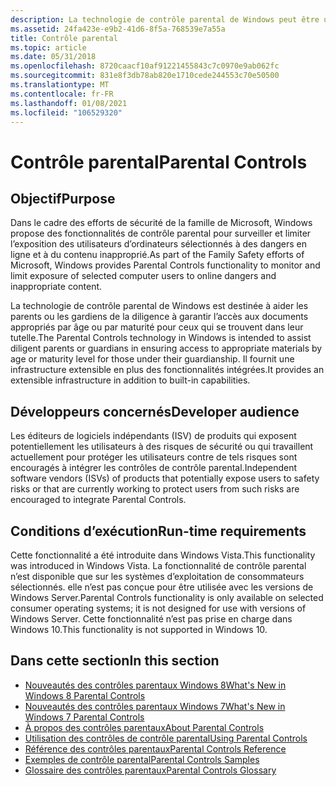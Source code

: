 ```yaml
---
description: La technologie de contrôle parental de Windows peut être utilisée pour créer des logiciels de blocage ou des logiciels de sécurité Internet enfants qui permettent de garantir la sécurité Internet pour les enfants et un Internet sécurisé pour les enfants.
ms.assetid: 24fa423e-e9b2-41d6-8f5a-768539e7a55a
title: Contrôle parental
ms.topic: article
ms.date: 05/31/2018
ms.openlocfilehash: 8720caacf10af91221455843c7c0970e9ab062fc
ms.sourcegitcommit: 831e8f3db78ab820e1710cede244553c70e50500
ms.translationtype: MT
ms.contentlocale: fr-FR
ms.lasthandoff: 01/08/2021
ms.locfileid: "106529320"
---
```

# <a name="parental-controls"></a><span data-ttu-id="d9a93-103">Contrôle parental</span><span class="sxs-lookup"><span data-stu-id="d9a93-103">Parental Controls</span></span>

## <a name="purpose"></a><span data-ttu-id="d9a93-104">Objectif</span><span class="sxs-lookup"><span data-stu-id="d9a93-104">Purpose</span></span>

<span data-ttu-id="d9a93-105">Dans le cadre des efforts de sécurité de la famille de Microsoft, Windows propose des fonctionnalités de contrôle parental pour surveiller et limiter l’exposition des utilisateurs d’ordinateurs sélectionnés à des dangers en ligne et à du contenu inapproprié.</span><span class="sxs-lookup"><span data-stu-id="d9a93-105">As part of the Family Safety efforts of Microsoft, Windows provides Parental Controls functionality to monitor and limit exposure of selected computer users to online dangers and inappropriate content.</span></span>

<span data-ttu-id="d9a93-106">La technologie de contrôle parental de Windows est destinée à aider les parents ou les gardiens de la diligence à garantir l’accès aux documents appropriés par âge ou par maturité pour ceux qui se trouvent dans leur tutelle.</span><span class="sxs-lookup"><span data-stu-id="d9a93-106">The Parental Controls technology in Windows is intended to assist diligent parents or guardians in ensuring access to appropriate materials by age or maturity level for those under their guardianship.</span></span> <span data-ttu-id="d9a93-107">Il fournit une infrastructure extensible en plus des fonctionnalités intégrées.</span><span class="sxs-lookup"><span data-stu-id="d9a93-107">It provides an extensible infrastructure in addition to built-in capabilities.</span></span>

## <a name="developer-audience"></a><span data-ttu-id="d9a93-108">Développeurs concernés</span><span class="sxs-lookup"><span data-stu-id="d9a93-108">Developer audience</span></span>

<span data-ttu-id="d9a93-109">Les éditeurs de logiciels indépendants (ISV) de produits qui exposent potentiellement les utilisateurs à des risques de sécurité ou qui travaillent actuellement pour protéger les utilisateurs contre de tels risques sont encouragés à intégrer les contrôles de contrôle parental.</span><span class="sxs-lookup"><span data-stu-id="d9a93-109">Independent software vendors (ISVs) of products that potentially expose users to safety risks or that are currently working to protect users from such risks are encouraged to integrate Parental Controls.</span></span>

## <a name="run-time-requirements"></a><span data-ttu-id="d9a93-110">Conditions d’exécution</span><span class="sxs-lookup"><span data-stu-id="d9a93-110">Run-time requirements</span></span>

<span data-ttu-id="d9a93-111">Cette fonctionnalité a été introduite dans Windows Vista.</span><span class="sxs-lookup"><span data-stu-id="d9a93-111">This functionality was introduced in Windows Vista.</span></span> <span data-ttu-id="d9a93-112">La fonctionnalité de contrôle parental n’est disponible que sur les systèmes d’exploitation de consommateurs sélectionnés. elle n’est pas conçue pour être utilisée avec les versions de Windows Server.</span><span class="sxs-lookup"><span data-stu-id="d9a93-112">Parental Controls functionality is only available on selected consumer operating systems; it is not designed for use with versions of Windows Server.</span></span> <span data-ttu-id="d9a93-113">Cette fonctionnalité n’est pas prise en charge dans Windows 10.</span><span class="sxs-lookup"><span data-stu-id="d9a93-113">This functionality is not supported in Windows 10.</span></span>

## <a name="in-this-section"></a><span data-ttu-id="d9a93-114">Dans cette section</span><span class="sxs-lookup"><span data-stu-id="d9a93-114">In this section</span></span>

-   [<span data-ttu-id="d9a93-115">Nouveautés des contrôles parentaux Windows 8</span><span class="sxs-lookup"><span data-stu-id="d9a93-115">What's New in Windows 8 Parental Controls</span></span>](what-s-new-in-windows-8-parental-controls.md)
-   [<span data-ttu-id="d9a93-116">Nouveautés des contrôles parentaux Windows 7</span><span class="sxs-lookup"><span data-stu-id="d9a93-116">What's New in Windows 7 Parental Controls</span></span>](what-s-new-in-windows-7-parental-controls.md)
-   [<span data-ttu-id="d9a93-117">À propos des contrôles parentaux</span><span class="sxs-lookup"><span data-stu-id="d9a93-117">About Parental Controls</span></span>](about-parental-controls.md)
-   [<span data-ttu-id="d9a93-118">Utilisation des contrôles de contrôle parental</span><span class="sxs-lookup"><span data-stu-id="d9a93-118">Using Parental Controls</span></span>](using-parental-controls-apis.md)
-   [<span data-ttu-id="d9a93-119">Référence des contrôles parentaux</span><span class="sxs-lookup"><span data-stu-id="d9a93-119">Parental Controls Reference</span></span>](parental-controls-reference.md)
-   [<span data-ttu-id="d9a93-120">Exemples de contrôle parental</span><span class="sxs-lookup"><span data-stu-id="d9a93-120">Parental Controls Samples</span></span>](parental-controls-samples.md)
-   [<span data-ttu-id="d9a93-121">Glossaire des contrôles parentaux</span><span class="sxs-lookup"><span data-stu-id="d9a93-121">Parental Controls Glossary</span></span>](parental-controls-glossary.md)

 

 



